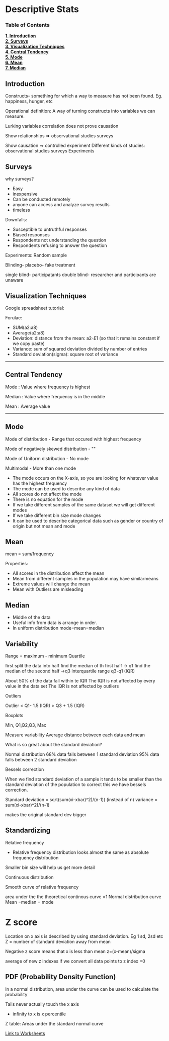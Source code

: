
<h1>Descriptive Stats</h1>

### Table of Contents

**[1. Introduction](#introduction)**<br>
**[2. Surveys](#surveys)**<br>
**[3. Visualization Techniques](#visualization-techniques)**<br>
**[4. Central Tendency](#central-tendency)**<br>
**[5. Mode](#mode)**<br>
**[6. Mean](#mean)**<br>
**[7. Median](#median)**<br>


## Introduction
Constructs- something for which a way to measure has not been found. Eg. happiness, hunger, etc

Operational definition:
A way of turning constructs into variables we can measure.

Lurking variables
correlation does not prove causation

Show relationships => observational studies surveys

Show causation => controlled experiment
Different kinds of studies:
observational studies
surveys
Experiments


## Surveys
why surveys?
- Easy
- inexpensive
- Can be conducted remotely
- anyone can access and analyze survey results
- timeless

Downfalls:
- Susceptible to untruthful responses
- Biased responses
- Respondents not understanding the question
- Respondents refusing to answer the question

Experiments:
Random sample

Blinding- 
placebo- fake treatment

single blind- participatants
double blind- researcher and participants are unaware

## Visualization Techniques

Google spreadsheet tutorial:

Forulae:
  - SUM(a2:a8)
  - Average(a2:a8)
  - Deviation: distance from the mean: a2-$E$1 (so that it remains constant if we copy paste)
  - Variance: sum of squared deviation divided by number of entries
  - Standard deviation(sigma): square root of variance

---
## Central Tendency

Mode : Value where frequency is highest

Median : Value where frequency is in the middle

Mean : Average value

---

## Mode
Mode of distribution - Range that occured with highest frequency

Mode of negatively skewed distribution - ""

Mode of Uniform distribution - No mode

Multimodal - More than one mode

- The mode occurs on the X-axis, so you are looking for whatever value has the highest frequency
- The mode can be used to describe any kind of data
- All scores do not affect the mode
- There is no equation for the mode
- If we take different samples of the same dataset we will get different modes
- If we take different bin size mode changes
- It can be used to describe categorical data such as gender or country of origin but not mean and mode

## Mean
mean = sum/frequency

Properties:
- All scores in the distribution affect the mean
- Mean from different samples in the population may have similarmeans
- Extreme values will change the mean
- Mean with Outliers are misleading

## Median

- Middle of the data
- Useful info from data is arrange in order.
- In uniform distribution mode=mean=median

## Variability

Range = maximum - minimum 
Quartile

first split the data into half
find the median of th first half -> q1
find the median of the second half ->q3
Interquartile range q3-q1 (IQR)


About 50% of the data fall within te IQR
The IQR is not affected by every value in the data set
The IQR is not affected by outliers

Outliers

Outlier < Q1- 1.5 (IQR)
        > Q3 + 1.5 (IQR)


Boxplots 

Min, Q1,Q2,Q3, Max


Measure variability
Average distance between each data and mean

What is so great about the standard deviation?

Normal distribution
68% data falls between 1 standard deviation
95% data falls between 2 standard deviation

Bessels correction 

When we find standard deviation of a sample it tends to be smaller than the standard deviation of the population to correct this we have bessels correction. 

Standard deviation = sqrt(sum(xi-xbar)^2)/(n-1)) (instead of n) 
variance = sum(xi-xbar)^2)/(n-1)

makes the original standard dev bigger

## Standardizing

Relative frequency
- Relative frequency distribution looks almost the same as absolute frequency distribution

Smaller bin size will help us get more detail

Continuous distribution

Smooth curve of relative frequency

area under the the theoretical continous curve =1
Normal distribution curve
Mean =median = mode

# Z score
Location on x axis is described by using standard deviation. Eg 1 sd, 2sd etc
Z = number of standard deviation away from mean

Negative z score
means that x is less than mean
z=(x-mean)/sigma

average of new z indexes if we convert all data points to z index =0

## PDF (Probability Density Function)

In a normal distribution, area under the curve can be used to calculate the probability

Tails never actually touch the x axis

- infinity to x is x percentile

Z table: Areas under the standard normal curve


[Link to Worksheets](https://docs.google.com/spreadsheets/d/1612-HXV2WVqfWcpHBsPf5uJWuB4CNB1IK-7IBQiBv80/edit?usp=sharing)
